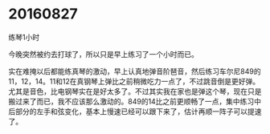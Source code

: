 # 20160827

练琴1小时

今晚突然被约去打球了，所以只是早上练习了一个小时而已。

实在难掩以后都能练真琴的激动，早上认真地弹音阶琶音，然后练习车尔尼849的11，12，14。11和12在真钢琴上弹比之前稍微吃力一点了，不过跳音倒是更好弹。尤其是音色，比电钢琴实在是好太多了。不过其实我在家也是弹这个琴，现在只是搬过来了而已，我不应该那么激动的。849的14比之前更顺畅了一点，集中练习中后部分的左手和弦变化，基本上慢速已经可以跟下来了，估计再顺一阵子可以提速了。
